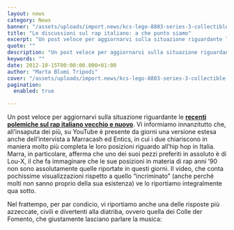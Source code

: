 ```yaml
---
layout: news
category: News
banner: "/assets/uploads/import.news/kcs-lego-8803-series-3-collectible-minifigures-rapper-radio-mic.jpeg"
title: "Le discussioni sul rap italiano: a che punto siamo"
excerpt: "Un post veloce per aggiornarvi sulla situazione riguardante le recenti polemiche sul rap italiano vecchio e nuovo. Vi informiamo innanzitutto che, all’insaputa dei più, su YouTube è presente da giorni una versione estesa anche dell’intervista a Marracash ed Entics, in cui i due chiariscono in maniera molto più completa le loro posizioni riguardo all’hip hop [&hellip"
quote: ""
description: "Un post veloce per aggiornarvi sulla situazione riguardante le recenti polemiche sul rap italiano vecchio e nuovo. Vi informiamo innanzitutto che, all’insaputa dei più, su YouTube è presente da giorni una versione estesa anche dell’intervista a Marracash ed Entics, in cui i due chiariscono in maniera molto più completa le loro posizioni riguardo all’hip hop [&hellip"
keywords: ""
date: 2012-10-15T00:00:00.000+01:00
author: "Marta Blumi Tripodi"
cover: "/assets/uploads/import.news/kcs-lego-8803-series-3-collectible-minifigures-rapper-radio-mic.jpeg"
pagination:
  enabled: true

---
```


Un post veloce per aggiornarvi sulla situazione riguardante le [**recenti polemiche sul rap italiano vecchio e nuovo**](https://hotmc.com/lettera-aperta-di-paola-zukar-sulla-vicenda-old-school-vs-new-school/ "http://hotmc.com/lettera-aperta-di-paola-zukar-sulla-vicenda-old-school-vs-new-school/"). Vi informiamo innanzitutto che, all’insaputa dei più, su YouTube è presente da giorni una versione estesa anche dell’intervista a Marracash ed Entics, in cui i due chiariscono in maniera molto più completa le loro posizioni riguardo all’hip hop in Italia. Marra, in particolare, afferma che uno dei suoi pezzi preferiti in assoluto è di Lou-X, il che fa immaginare che le sue posizioni in materia di rap anni ’90 non sono assolutamente quelle riportate in questi giorni. Il video, che conta pochissime visualizzazioni rispetto a quello “incriminato” (anche perché molti non sanno proprio della sua esistenza) ve lo riportiamo integralmente qua sotto.  

Nel frattempo, per par condicio, vi riportiamo anche una delle risposte più azzeccate, civili e divertenti alla diatriba, ovvero quella dei Colle der Fomento, che giustamente lasciano parlare la musica:  
